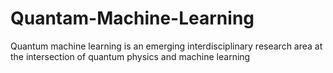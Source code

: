 # Quantam-Machine-Learning
Quantum machine learning is an emerging interdisciplinary research area at the intersection of quantum physics and machine learning
